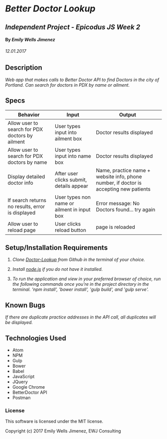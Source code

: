 # _Better Doctor Lookup_

## _Independent Project - Epicodus JS Week 2_

#### By _Emily Wells Jimenez_

###### _12.01.2017_

## Description

_Web app that makes calls to Better Doctor API to find Doctors in the city of Portland. Can search for doctors in PDX by name or ailment._



## Specs

| Behavior  |  Input | Output  |
|---|---|---|
| Allow user to search for PDX doctors by ailment | User types input into ailment box  | Doctor results displayed  |
| Allow user to search for PDX doctors by name | User types input into name box  | Doctor results displayed  |
| Display detailed doctor info | After user clicks submit, details appear | Name, practice name + website info, phone number, if doctor is accepting new patients  |
| If search returns no results, error is displayed | User types non name or ailment in input box  | Error message: No Doctors found... try again  |
| Allow user to reload page | User clicks reload button | page is reloaded  |




## Setup/Installation Requirements

1. _Clone [Doctor-Lookup](https://github.com/emilyjimenez/Doctor-Lookup) from Github in the terminal of your choice._

2. _Install [node.js](https://nodejs.org/en/) if you do not have it installed._

3. _To run the application and view in your preferred browser of choice, run the following commands once you're in the project directory in the terminal. 'npm install', 'bower install', 'gulp build', and 'gulp serve'._

## Known Bugs

_If there are duplicate practice addresses in the API call, all duplicates will be displayed._

## Technologies Used

* Atom
* NPM
* Gulp
* Bower
* Babel
* JavaScript
* JQuery
* Google Chrome
* BetterDoctor API
* Postman

### License

This software is licensed under the MIT license.

Copyright (c) 2017 Emily Wells Jimenez, EWJ Consulting
